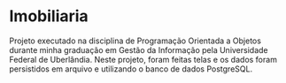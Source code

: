# Imobiliaria

Projeto executado na disciplina de Programação Orientada a Objetos durante minha graduação em Gestão da Informação pela Universidade Federal de Uberlândia. Neste projeto, foram feitas telas e os dados foram persistidos em arquivo e utilizando o banco de dados PostgreSQL.
